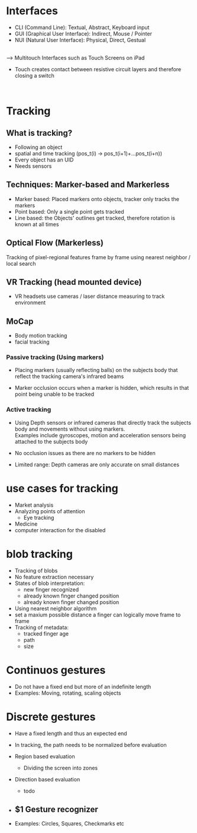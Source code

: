 # Interfaces

- CLI (Command Line): Textual, Abstract, Keyboard input
- GUI (Graphical User Interface): Indirect, Mouse / Pointer
- NUI (Natural User Interface): Physical, Direct, Gestual
<br>
--> Multitouch Interfaces such as Touch Screens on iPad

- Touch creates contact between resistive circuit layers and therefore closing a switch
<br>


# Tracking
## What is  tracking?

- Following an object
- spatial and time tracking (pos_t(i) -> pos_t(i+1)+...pos_t(i+n))
- Every object has an UID
- Needs sensors

## Techniques: Marker-based and Markerless

- Marker based: Placed markers onto objects, tracker only tracks the markers
- Point based: Only a single point gets tracked
- Line based: the Objects' outlines get tracked, therefore rotation is known at all times

## Optical Flow (Markerless)

Tracking of pixel-regional features frame by frame using nearest neighbor / local search

## VR Tracking (head mounted device)

- VR headsets use cameras / laser distance measuring to track environment

## MoCap
- Body motion tracking 
- facial tracking

### Passive tracking (Using markers)

- Placing markers (usually reflecting balls) on the subjects body that reflect the tracking camera's infrared beams

- Marker occlusion occurs when a marker is hidden, which results in that point being unable to be tracked

### Active  tracking
- Using Depth sensors or infrared cameras that directly track the subjects body and movements without using markers.<br>
Examples include gyroscopes, motion and acceleration sensors being attached to the subjects body

- No occlusion issues as there are no markers to be hidden
- Limited range: Depth cameras are only accurate on small distances

# use cases for tracking
- Market analysis
- Analyzing points of attention
    - Eye tracking
- Medicine
- computer interaction for the disabled

# blob tracking
- Tracking of blobs
- No feature extraction necessary
- States of blob interpretation:
    - new finger recognized
    - already known finger  changed position
    - already known finger changed position
- Using nearest neighbor algorithm
- set a maxium possible distance a finger can logically move frame to frame
- Tracking of metadata:
    - tracked finger age
    - path
    - size

# Continuos gestures
- Do not have a fixed end but more of an indefinite length
- Examples: Moving, rotating, scaling objects

# Discrete gestures
- Have a fixed length and thus an expected end
- In tracking, the path needs to be normalized before evaluation
- Region based evaluation
    - Dividing the screen into zones
- Direction based evaluation
    - todo
- $1 Gesture recognizer
    - 

- Examples: Circles, Squares, Checkmarks etc